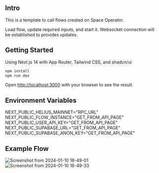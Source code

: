 ## Intro

This is a template to call flows created on Space Operator.

Load flow, update required inputs, and start it.
Websocket connection will be established to provides updates.

## Getting Started

Using Next.js 14 with App Router, Tailwind CSS, and shadcn/ui

```bash
npm install
npm run dev
```

Open [http://localhost:3000](http://localhost:3000) with your browser to see the result.

## Environment Variables

NEXT_PUBLIC_HELIUS_MAINNET="RPC_URL"  
NEXT_PUBLIC_FLOW_INSTANCE="GET_FROM_API_PAGE"  
NEXT_PUBLIC_USER_API_KEY="GET_FROM_API_PAGE"  
NEXT_PUBLIC_SUPABASE_URL="GET_FROM_API_PAGE"  
NEXT_PUBLIC_SUPABASE_ANON_KEY="GET_FROM_API_PAGE"

## Example Flow

![Screenshot from 2024-01-10 16-49-01](https://github.com/space-operator/starter-template/assets/34943955/48d49235-5a43-4397-bd34-73f9cb62c01d)
![Screenshot from 2024-01-10 16-49-33](https://github.com/space-operator/starter-template/assets/34943955/a7b9f577-b859-4763-a5ee-645c65b4d483)
